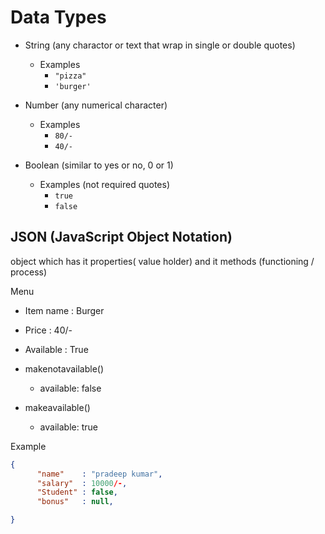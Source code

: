# Data Types

- String (any charactor or text that wrap in single or double quotes)
    - Examples
        - `"pizza"`
        - `'burger'`
       

- Number (any numerical character)
    - Examples
        - `80/-`
        - `40/-`
- Boolean (similar to yes or no, 0 or 1)
    - Examples (not required quotes)
        - `true`
        - `false`

## JSON (JavaScript Object Notation)   
object which has it properties( value holder) and it methods (functioning / process)  

Menu
- Item name   : Burger
- Price       : 40/-
- Available   : True

- makenotavailable()
   - available: false

- makeavailable()
   - available: true   

Example
```json
{
      "name"    : "pradeep kumar",
      "salary"  : 10000/-,
      "Student" : false,
      "bonus"   : null,

}
```